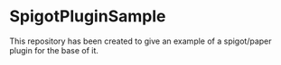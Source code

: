 
# SpigotPluginSample

This repository has been created to give an example of a spigot/paper plugin for the base of it.

